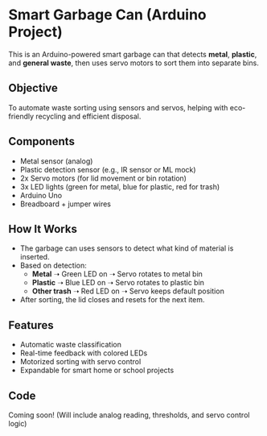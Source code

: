 # Smart Garbage Can (Arduino Project)

This is an Arduino-powered smart garbage can that detects **metal**, **plastic**, and **general waste**, then uses servo motors to sort them into separate bins.

## Objective
To automate waste sorting using sensors and servos, helping with eco-friendly recycling and efficient disposal.

## Components
- Metal sensor (analog)
- Plastic detection sensor (e.g., IR sensor or ML mock)
- 2x Servo motors (for lid movement or bin rotation)
- 3x LED lights (green for metal, blue for plastic, red for trash)
- Arduino Uno
- Breadboard + jumper wires

## How It Works
- The garbage can uses sensors to detect what kind of material is inserted.
- Based on detection:
  - **Metal** ➝ Green LED on ➝ Servo rotates to metal bin
  - **Plastic** ➝ Blue LED on ➝ Servo rotates to plastic bin
  - **Other trash** ➝ Red LED on ➝ Servo keeps default position
- After sorting, the lid closes and resets for the next item.

## Features
- Automatic waste classification
- Real-time feedback with colored LEDs
- Motorized sorting with servo control
- Expandable for smart home or school projects

## Code
Coming soon! (Will include analog reading, thresholds, and servo control logic)
